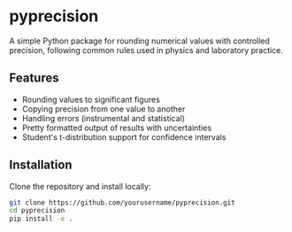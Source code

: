 # pyprecision

A simple Python package for rounding numerical values with controlled precision, following common rules used in physics and laboratory practice.

## Features

- Rounding values to significant figures  
- Copying precision from one value to another  
- Handling errors (instrumental and statistical)  
- Pretty formatted output of results with uncertainties  
- Student's t-distribution support for confidence intervals  

## Installation

Clone the repository and install locally:

```bash
git clone https://github.com/yourusername/pyprecision.git
cd pyprecision
pip install -e .
